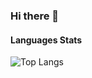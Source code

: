 ### Hi there 👋

#### Languages Stats

![Top Langs](https://github-readme-stats.vercel.app/api/top-langs/?username=NikolaiProgramist
)
